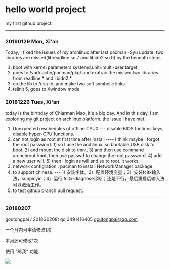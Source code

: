 
# hello world project

   my first github project.

---
### 20190129 Mon, Xi'an
   Today, I fixed the issues of my archlinux after last pacman -Syu update.
   two libraries are missed(libreadline.so.7 and libidn2.so.0) by the beneath steps,
   1. boot with kernel parameters systemd.unit=multi-user.target
   2. goes to /var/cache/pacman/pkg/ and exatrac the missed two libraries from readline.* and libidn2.*
   3. cp the lib to /usr/lib, and make two soft symbolic links.
   4. telinit 5, goes to Xwindow mode.
   



### 20181226 Tues, Xi'an

today is the birthday of Chiarman Mao, it's a big day. And in this day, I am exploring my git project on archlinux platform.
the issue I have met.
1. Unexpected reschedules of offline CPU0 --- disable BIOS funtions keys, disable hyper-CPU functions.
2. can not login as root at first time after install ---- I think maybe I forgot the root password. 1) so I use the archlinux iso bootable USB disk to boot, 2) and mount the disk to /mnt,  3) and then use command archchroot /mnt, then use passwd to change the root password. 4) add a new user will. 5) then I login as will and su to root. it works.
3. network configration : pacman to install NetworkManager package.
4. to support chinese. --- 1) 安装字体。2）配置环境变量；3）安装fcitx输入法，sunpinyin；4）运行 fcitx-diagnose诊断；还是不行，最后重启后输入法可以激活工作。
5. to test github branch pull request.

---
### 20180207 ### 


goutongpai / 2018G0208t
qq 3491416405
goutongpai@qq.com
	

一个月内可申请修改1次

本月还可修改1次


使用 “邮我” 功能

<a target="_blank" href="http://mail.qq.com/cgi-bin/qm_share?t=qm_mailme&email=ya6mvL2mp665qKCJuLjnqqak" style="text-decoration:none;"><img src="http://rescdn.qqmail.com/zh_CN/htmledition/images/function/qm_open/ico_mailme_02.png"/></a>
